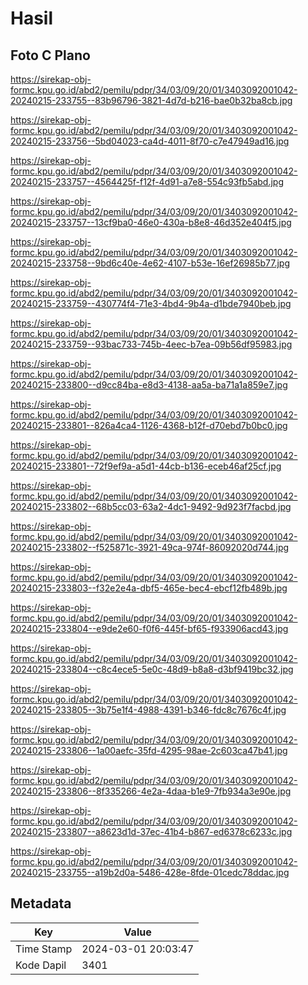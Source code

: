 # Hasil

## Foto C Plano

https://sirekap-obj-formc.kpu.go.id/abd2/pemilu/pdpr/34/03/09/20/01/3403092001042-20240215-233755--83b96796-3821-4d7d-b216-bae0b32ba8cb.jpg

https://sirekap-obj-formc.kpu.go.id/abd2/pemilu/pdpr/34/03/09/20/01/3403092001042-20240215-233756--5bd04023-ca4d-4011-8f70-c7e47949ad16.jpg

https://sirekap-obj-formc.kpu.go.id/abd2/pemilu/pdpr/34/03/09/20/01/3403092001042-20240215-233757--4564425f-f12f-4d91-a7e8-554c93fb5abd.jpg

https://sirekap-obj-formc.kpu.go.id/abd2/pemilu/pdpr/34/03/09/20/01/3403092001042-20240215-233757--13cf9ba0-46e0-430a-b8e8-46d352e404f5.jpg

https://sirekap-obj-formc.kpu.go.id/abd2/pemilu/pdpr/34/03/09/20/01/3403092001042-20240215-233758--9bd6c40e-4e62-4107-b53e-16ef26985b77.jpg

https://sirekap-obj-formc.kpu.go.id/abd2/pemilu/pdpr/34/03/09/20/01/3403092001042-20240215-233759--430774f4-71e3-4bd4-9b4a-d1bde7940beb.jpg

https://sirekap-obj-formc.kpu.go.id/abd2/pemilu/pdpr/34/03/09/20/01/3403092001042-20240215-233759--93bac733-745b-4eec-b7ea-09b56df95983.jpg

https://sirekap-obj-formc.kpu.go.id/abd2/pemilu/pdpr/34/03/09/20/01/3403092001042-20240215-233800--d9cc84ba-e8d3-4138-aa5a-ba71a1a859e7.jpg

https://sirekap-obj-formc.kpu.go.id/abd2/pemilu/pdpr/34/03/09/20/01/3403092001042-20240215-233801--826a4ca4-1126-4368-b12f-d70ebd7b0bc0.jpg

https://sirekap-obj-formc.kpu.go.id/abd2/pemilu/pdpr/34/03/09/20/01/3403092001042-20240215-233801--72f9ef9a-a5d1-44cb-b136-eceb46af25cf.jpg

https://sirekap-obj-formc.kpu.go.id/abd2/pemilu/pdpr/34/03/09/20/01/3403092001042-20240215-233802--68b5cc03-63a2-4dc1-9492-9d923f7facbd.jpg

https://sirekap-obj-formc.kpu.go.id/abd2/pemilu/pdpr/34/03/09/20/01/3403092001042-20240215-233802--f525871c-3921-49ca-974f-86092020d744.jpg

https://sirekap-obj-formc.kpu.go.id/abd2/pemilu/pdpr/34/03/09/20/01/3403092001042-20240215-233803--f32e2e4a-dbf5-465e-bec4-ebcf12fb489b.jpg

https://sirekap-obj-formc.kpu.go.id/abd2/pemilu/pdpr/34/03/09/20/01/3403092001042-20240215-233804--e9de2e60-f0f6-445f-bf65-f933906acd43.jpg

https://sirekap-obj-formc.kpu.go.id/abd2/pemilu/pdpr/34/03/09/20/01/3403092001042-20240215-233804--c8c4ece5-5e0c-48d9-b8a8-d3bf9419bc32.jpg

https://sirekap-obj-formc.kpu.go.id/abd2/pemilu/pdpr/34/03/09/20/01/3403092001042-20240215-233805--3b75e1f4-4988-4391-b346-fdc8c7676c4f.jpg

https://sirekap-obj-formc.kpu.go.id/abd2/pemilu/pdpr/34/03/09/20/01/3403092001042-20240215-233806--1a00aefc-35fd-4295-98ae-2c603ca47b41.jpg

https://sirekap-obj-formc.kpu.go.id/abd2/pemilu/pdpr/34/03/09/20/01/3403092001042-20240215-233806--8f335266-4e2a-4daa-b1e9-7fb934a3e90e.jpg

https://sirekap-obj-formc.kpu.go.id/abd2/pemilu/pdpr/34/03/09/20/01/3403092001042-20240215-233807--a8623d1d-37ec-41b4-b867-ed6378c6233c.jpg

https://sirekap-obj-formc.kpu.go.id/abd2/pemilu/pdpr/34/03/09/20/01/3403092001042-20240215-233755--a19b2d0a-5486-428e-8fde-01cedc78ddac.jpg


## Metadata

| Key        | Value               |
| ---------- | ------------------- |
| Time Stamp | 2024-03-01 20:03:47 |
| Kode Dapil | 3401                |



